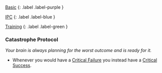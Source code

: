 
[Basic](Game/Advancement-List?Basic=true)
{: .label .label-purple }

[IPC](Game/IPC)
{: .label .label-blue }

[Training](Game/Advancement-List?Training=true) 
{: .label .label-green }
### Catastrophe Protocol
*Your brain is always planning for the worst outcome and is ready for it.*
* Whenever you would have a [Critical Failure](Game/Core/Skills#Critical%20Failure) you instead have a [Critical Success](Game/Core/Skills#Critical%20Success).

